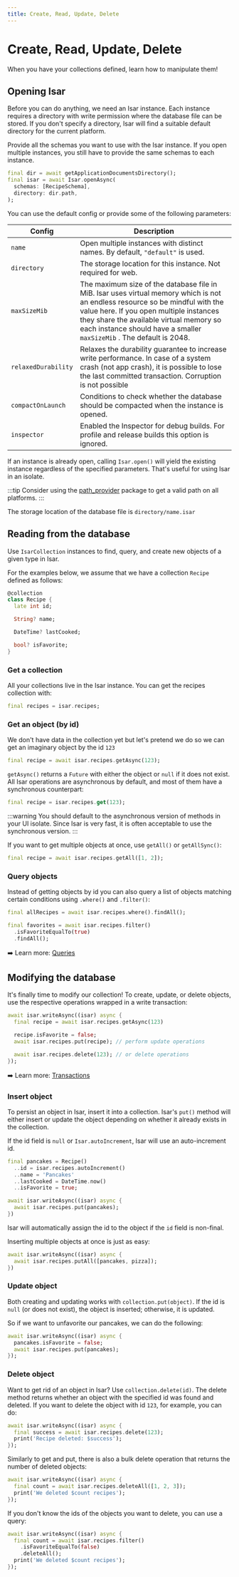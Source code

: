 ```yaml
---
title: Create, Read, Update, Delete
---
```


# Create, Read, Update, Delete

When you have your collections defined, learn how to manipulate them!

## Opening Isar

Before you can do anything, we need an Isar instance. Each instance requires a directory with write permission where the database file can be stored. If you don't specify a directory, Isar will find a suitable default directory for the current platform.

Provide all the schemas you want to use with the Isar instance. If you open multiple instances, you still have to provide the same schemas to each instance.

```dart
final dir = await getApplicationDocumentsDirectory();
final isar = await Isar.openAsync(
  schemas: [RecipeSchema],
  directory: dir.path,
);
```

You can use the default config or provide some of the following parameters:

| Config              | Description                                                                                                                                                                                                                                                                                  |
| ------------------- | -------------------------------------------------------------------------------------------------------------------------------------------------------------------------------------------------------------------------------------------------------------------------------------------- |
| `name`              | Open multiple instances with distinct names. By default, `"default"` is used.                                                                                                                                                                                                                |
| `directory`         | The storage location for this instance. Not required for web.                                                                                                                                                                                                                                |
| `maxSizeMib`        | The maximum size of the database file in MiB. Isar uses virtual memory which is not an endless resource so be mindful with the value here. If you open multiple instances they share the available virtual memory so each instance should have a smaller `maxSizeMib` . The default is 2048. |
| `relaxedDurability` | Relaxes the durability guarantee to increase write performance. In case of a system crash (not app crash), it is possible to lose the last committed transaction. Corruption is not possible                                                                                                 |
| `compactOnLaunch`   | Conditions to check whether the database should be compacted when the instance is opened.                                                                                                                                                                                                    |
| `inspector`         | Enabled the Inspector for debug builds. For profile and release builds this option is ignored.                                                                                                                                                                                               |

If an instance is already open, calling `Isar.open()` will yield the existing instance regardless of the specified parameters. That's useful for using Isar in an isolate.

:::tip
Consider using the [path_provider](https://pub.dev/packages/path_provider) package to get a valid path on all platforms.
:::

The storage location of the database file is `directory/name.isar`

## Reading from the database

Use `IsarCollection` instances to find, query, and create new objects of a given type in Isar.

For the examples below, we assume that we have a collection `Recipe` defined as follows:

```dart
@collection
class Recipe {
  late int id;

  String? name;

  DateTime? lastCooked;

  bool? isFavorite;
}
```

### Get a collection

All your collections live in the Isar instance. You can get the recipes collection with:

```dart
final recipes = isar.recipes;
```

### Get an object (by id)

We don't have data in the collection yet but let's pretend we do so we can get an imaginary object by the id `123`

```dart
final recipe = await isar.recipes.getAsync(123);
```

`getAsync()` returns a `Future` with either the object or `null` if it does not exist. All Isar operations are asynchronous by default, and most of them have a synchronous counterpart:

```dart
final recipe = isar.recipes.get(123);
```

:::warning
You should default to the asynchronous version of methods in your UI isolate. Since Isar is very fast, it is often acceptable to use the synchronous version.
:::

If you want to get multiple objects at once, use `getAll()` or `getAllSync()`:

```dart
final recipe = await isar.recipes.getAll([1, 2]);
```

### Query objects

Instead of getting objects by id you can also query a list of objects matching certain conditions using `.where()` and `.filter()`:

```dart
final allRecipes = await isar.recipes.where().findAll();

final favorites = await isar.recipes.filter()
  .isFavoriteEqualTo(true)
  .findAll();
```

➡️ Learn more: [Queries](queries.md)

## Modifying the database

It's finally time to modify our collection! To create, update, or delete objects, use the respective operations wrapped in a write transaction:

```dart
await isar.writeAsync((isar) async {
  final recipe = await isar.recipes.getAsync(123)

  recipe.isFavorite = false;
  await isar.recipes.put(recipe); // perform update operations

  await isar.recipes.delete(123); // or delete operations
});
```

➡️ Learn more: [Transactions](transactions.md)

### Insert object

To persist an object in Isar, insert it into a collection. Isar's `put()` method will either insert or update the object depending on whether it already exists in the collection.

If the id field is `null` or `Isar.autoIncrement`, Isar will use an auto-increment id.

```dart
final pancakes = Recipe()
  ..id = isar.recipes.autoIncrement()
  ..name = 'Pancakes'
  ..lastCooked = DateTime.now()
  ..isFavorite = true;

await isar.writeAsync((isar) async {
  await isar.recipes.put(pancakes);
})
```

Isar will automatically assign the id to the object if the `id` field is non-final.

Inserting multiple objects at once is just as easy:

```dart
await isar.writeAsync((isar) async {
  await isar.recipes.putAll([pancakes, pizza]);
})
```

### Update object

Both creating and updating works with `collection.put(object)`. If the id is `null` (or does not exist), the object is inserted; otherwise, it is updated.

So if we want to unfavorite our pancakes, we can do the following:

```dart
await isar.writeAsync((isar) async {
  pancakes.isFavorite = false;
  await isar.recipes.put(pancakes);
});
```

### Delete object

Want to get rid of an object in Isar? Use `collection.delete(id)`. The delete method returns whether an object with the specified id was found and deleted. If you want to delete the object with id `123`, for example, you can do:

```dart
await isar.writeAsync((isar) async {
  final success = await isar.recipes.delete(123);
  print('Recipe deleted: $success');
});
```

Similarly to get and put, there is also a bulk delete operation that returns the number of deleted objects:

```dart
await isar.writeAsync((isar) async {
  final count = await isar.recipes.deleteAll([1, 2, 3]);
  print('We deleted $count recipes');
});
```

If you don't know the ids of the objects you want to delete, you can use a query:

```dart
await isar.writeAsync((isar) async {
  final count = await isar.recipes.filter()
    .isFavoriteEqualTo(false)
    .deleteAll();
  print('We deleted $count recipes');
});
```
